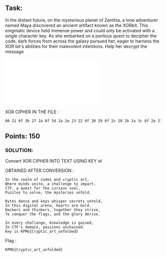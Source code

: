 ## Task:

In the distant future, on the mysterious planet of Zenthia, a lone adventurer named Maya discovered an ancient artifact known as the XORbit. This enigmatic device held immense power and could only be activated with a single character key. As she embarked on a perilous quest to decipher the code, dark forces from across the galaxy pursued her, eager to harness the XOR bit's abilities for their malevolent intentions. Help her decrypt the message

![](Cipher-XOR.txt)

XOR CIPHER IN THE FILE :
```txt
06 21 6f 3b 27 2a 6f 3d 2a 2e 23 22 6f 20 29 6f 2c 20 2b 2a 3c 6f 2e 21 2b 6f 2c 3d 36 3f 3b 26 2c 6f 2e 3d 3b 63 45 18 27 2a 3d 2a 6f 22 26 21 2b 3c 6f 3a 21 26 3b 2a 63 6f 2e 6f 2c 27 2e 23 23 2a 21 28 2a 6f 3b 20 6f 26 22 3f 2e 3d 3b 61 45 0c 1b 09 63 6f 2e 6f 3e 3a 2a 3c 3b 6f 29 20 3d 6f 3b 27 2a 6f 2c 3a 3d 26 20 3a 3c 6f 3c 20 3a 23 63 45 1f 3a 35 35 23 2a 3c 6f 3b 20 6f 3c 20 23 39 2a 63 6f 3b 27 2a 6f 22 36 3c 3b 2a 3d 26 2a 3c 6f 3a 21 29 20 23 2b 61 45 45 0d 36 3b 2a 3c 6f 2b 2e 21 2c 2a 6f 2e 21 2b 6f 24 2a 36 3c 6f 38 27 26 3c 3f 2a 3d 6f 3c 2a 2c 3d 2a 3b 3c 6f 3a 21 3b 20 23 2b 63 45 06 21 6f 3b 27 26 3c 6f 2b 26 28 26 3b 2e 23 6f 2e 3d 2a 21 2e 63 6f 27 2a 2e 3d 3b 3c 6f 2e 3d 2a 6f 2d 20 23 2b 61 45 07 2e 2c 24 2a 3d 3c 6f 2e 21 2b 6f 3b 27 26 21 24 2a 3d 3c 63 6f 3b 20 28 2a 3b 27 2a 3d 6f 3b 27 2a 36 6f 3c 3b 3d 26 39 2a 63 45 1b 20 6f 2c 20 21 3e 3a 2a 3d 6f 3b 27 2a 6f 29 23 2e 28 3c 63 6f 2e 21 2b 6f 3b 27 2a 6f 28 23 20 3d 36 6f 2b 2a 3d 26 39 2a 61 45 45 06 21 6f 2a 39 2a 3d 36 6f 2c 27 2e 23 23 2a 21 28 2a 63 6f 24 21 20 38 23 2a 2b 28 2a 6f 26 3c 6f 28 2e 26 21 2a 2b 63 45 06 21 6f 0c 1b 09 68 3c 6f 2b 20 22 2e 26 21 63 6f 3f 2e 3c 3c 26 20 21 3c 6f 3a 21 2c 27 2e 26 21 2a 2b 61 45 04 2a 36 6f 26 3c 6f 04 1f 02 08 34 0c 3d 36 3f 3b 26 2c 10 2e 3d 3b 10 3a 21 29 20 23 2b 2a 2b 32
```

## Points: 150

### SOLUTION:

Convert XOR CIPHER INTO TEXT
USING KEY `4F`

OBTAINED AFTER CONVERSION :
```
In the realm of codes and cryptic art,
Where minds unite, a challenge to impart.
CTF, a quest for the curious soul,
Puzzles to solve, the mysteries unfold.

Bytes dance and keys whisper secrets untold,
In this digital arena, hearts are bold.
Hackers and thinkers, together they strive,
To conquer the flags, and the glory derive.

In every challenge, knowledge is gained,
In CTF's domain, passions unchained.
Key is KPMG{Cryptic_art_unfolded}
```

Flag : 
```
KPMG{Cryptic_art_unfolded}
```
